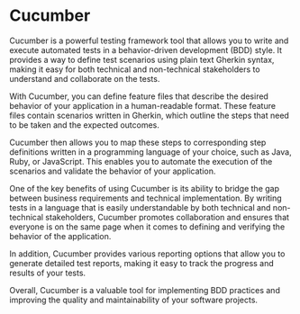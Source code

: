 # Cucumber

Cucumber is a powerful testing framework tool that allows you to write and execute automated tests in a behavior-driven development (BDD) style. It provides a way to define test scenarios using plain text Gherkin syntax, making it easy for both technical and non-technical stakeholders to understand and collaborate on the tests.

With Cucumber, you can define feature files that describe the desired behavior of your application in a human-readable format. These feature files contain scenarios written in Gherkin, which outline the steps that need to be taken and the expected outcomes.

Cucumber then allows you to map these steps to corresponding step definitions written in a programming language of your choice, such as Java, Ruby, or JavaScript. This enables you to automate the execution of the scenarios and validate the behavior of your application.

One of the key benefits of using Cucumber is its ability to bridge the gap between business requirements and technical implementation. By writing tests in a language that is easily understandable by both technical and non-technical stakeholders, Cucumber promotes collaboration and ensures that everyone is on the same page when it comes to defining and verifying the behavior of the application.

In addition, Cucumber provides various reporting options that allow you to generate detailed test reports, making it easy to track the progress and results of your tests.

Overall, Cucumber is a valuable tool for implementing BDD practices and improving the quality and maintainability of your software projects.
